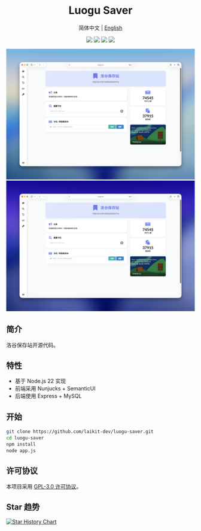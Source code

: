 <div align="center">
  <h1>Luogu Saver</h1>
  <p>简体中文 | <a href="README.en.md">English</a></p>
  <p>
    <img src="https://img.shields.io/badge/node-v22.18.0-brightgreen" />
    <img src="https://img.shields.io/github/last-commit/laikit-dev/luogu-saver" />
    <img src="https://www.codefactor.io/repository/github/laikit-dev/luogu-saver/badge" />
    <img src="https://img.shields.io/github/license/laikit-dev/luogu-saver" />
  </p>
  <img src=".github/image/README_light.png#gh-light-mode-only" />
  <img src=".github/image/README_dark.png#gh-dark-mode-only" />
</div>

## 简介

洛谷保存站开源代码。

## 特性

- 基于 Node.js 22 实现
- 前端采用 Nunjucks + SemanticUI
- 后端使用 Express + MySQL

## 开始

```bash
git clone https://github.com/laikit-dev/luogu-saver.git
cd luogu-saver
npm install
node app.js
```

## 许可协议

本项目采用 [GPL-3.0 许可协议](LICENSE)。

## Star 趋势

<a href="https://www.star-history.com/#laikit-dev/luogu-saver&Date">
 <picture>
   <source media="(prefers-color-scheme: dark)" srcset="https://api.star-history.com/svg?repos=laikit-dev/luogu-saver&type=Date&theme=dark" />
   <source media="(prefers-color-scheme: light)" srcset="https://api.star-history.com/svg?repos=laikit-dev/luogu-saver&type=Date" />
   <img alt="Star History Chart" src="https://api.star-history.com/svg?repos=laikit-dev/luogu-saver&type=Date" />
 </picture>
</a>
